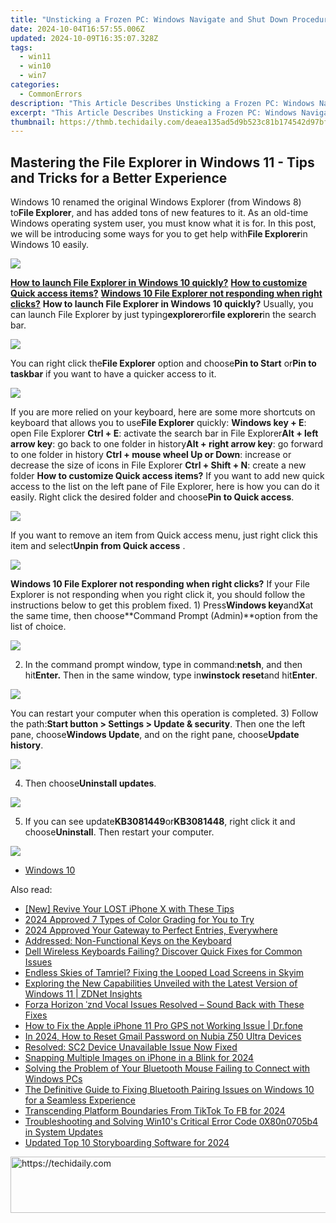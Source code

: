 ```yaml
---
title: "Unsticking a Frozen PC: Windows Navigate and Shut Down Procedure"
date: 2024-10-04T16:57:55.006Z
updated: 2024-10-09T16:35:07.328Z
tags:
  - win11
  - win10
  - win7
categories:
  - CommonErrors
description: "This Article Describes Unsticking a Frozen PC: Windows Navigate and Shut Down Procedure"
excerpt: "This Article Describes Unsticking a Frozen PC: Windows Navigate and Shut Down Procedure"
thumbnail: https://thmb.techidaily.com/deaea135ad5d9b523c81b174542d97bf19684476eed26249d5d0957bb4c9f421.jpg
---
```


## Mastering the File Explorer in Windows 11 - Tips and Tricks for a Better Experience

Windows 10 renamed the original Windows Explorer (from Windows 8) to**File Explorer**, and has added tons of new features to it. As an old-time Windows operating system user, you must know what it is for. In this post, we will be introducing some ways for you to get help with**File Explorer**in Windows 10 easily.

![](https://images.drivereasy.com/wp-content/uploads/2016/12/file-explorer-in-window-s10.jpg)

[**How to launch File Explorer in Windows 10 quickly?**](https://tools.techidaily.com/drivereasy/download/) [**How to customize Quick access items?**](https://tools.techidaily.com/drivereasy/download/) [**Windows 10 File Explorer not responding when right clicks?**](https://tools.techidaily.com/drivereasy/download/)   **How to launch File Explorer in Windows 10 quickly?** Usually, you can launch File Explorer by just typing**explorer**or**file explorer**in the search bar.

![](https://images.drivereasy.com/wp-content/uploads/2016/12/img_584913472d50a-600x522.jpg)

 You can right click the**File Explorer** option and choose**Pin to Start** or**Pin to taskbar** if you want to have a quicker access to it.

![](https://images.drivereasy.com/wp-content/uploads/2016/12/img_584913edbf2bf.jpg)

 If you are more relied on your keyboard, here are some more shortcuts on keyboard that allows you to use**File Explorer** quickly: **Windows key + E**: open File Explorer **Ctrl + E**: activate the search bar in File Explorer**Alt + left arrow key**: go back to one folder in history**Alt + right arrow key**: go forward to one folder in history **Ctrl + mouse wheel Up or Down**: increase or decrease the size of icons in File Explorer **Ctrl + Shift + N**: create a new folder   **How to customize Quick access items?** If you want to add new quick access to the list on the left pane of File Explorer, here is how you can do it easily. Right click the desired folder and choose**Pin to Quick access**.

![](https://images.drivereasy.com/wp-content/uploads/2016/12/pin-to-quick-access.jpg)

 If you want to remove an item from Quick access menu, just right click this item and select**Unpin from Quick access** .

![](https://images.drivereasy.com/wp-content/uploads/2016/12/unpin-from-quick-access.jpg)

 **Windows 10 File Explorer not responding when right clicks?** If your File Explorer is not responding when you right click it, you should follow the instructions below to get this problem fixed. 1) Press**Windows key**and**X**at the same time, then choose**Command Prompt (Admin)**option from the list of choice.

![](https://images.drivereasy.com/wp-content/uploads/2016/12/img_58491b710eb2d.png)

2) In the command prompt window, type in command:**netsh**, and then hit**Enter.** Then in the same window, type in**winstock reset**and hit**Enter**.

![](https://images.drivereasy.com/wp-content/uploads/2016/12/img_58491c14e6750.jpg)

You can restart your computer when this operation is completed. 3) Follow the path:**Start button > Settings > Update & security**. Then one the left pane, choose**Windows Update**, and on the right pane, choose**Update history**.

![](https://images.drivereasy.com/wp-content/uploads/2016/12/img_58491d95611c0-600x476.jpg)

4) Then choose**Uninstall updates**.

![](https://images.drivereasy.com/wp-content/uploads/2016/12/img_58491d7901b10-600x462.jpg)

5) If you can see update**KB3081449**or**KB3081448**, right click it and choose**Uninstall**. Then restart your computer.

![](https://images.drivereasy.com/wp-content/uploads/2016/12/img_58491df2251f5-600x330.jpg)

* [Windows 10](https://tools.techidaily.com/drivereasy/download/)

<ins class="adsbygoogle"
     style="display:block"
     data-ad-format="autorelaxed"
     data-ad-client="ca-pub-7571918770474297"
     data-ad-slot="1223367746"></ins>

<ins class="adsbygoogle"
     style="display:block"
     data-ad-client="ca-pub-7571918770474297"
     data-ad-slot="8358498916"
     data-ad-format="auto"
     data-full-width-responsive="true"></ins>

<span class="atpl-alsoreadstyle">Also read:</span>
<div><ul>
<li><a href="https://extra-guidance.techidaily.com/new-revive-your-lost-iphone-x-with-these-tips/"><u>[New] Revive Your LOST iPhone X with These Tips</u></a></li>
<li><a href="https://fox-info.techidaily.com/2024-approved-7-types-of-color-grading-for-you-to-try/"><u>2024 Approved 7 Types of Color Grading for You to Try</u></a></li>
<li><a href="https://fox-friendly.techidaily.com/2024-approved-your-gateway-to-perfect-entries-everywhere/"><u>2024 Approved Your Gateway to Perfect Entries, Everywhere</u></a></li>
<li><a href="https://win-howtos.techidaily.com/addressed-non-functional-keys-on-the-keyboard/"><u>Addressed: Non-Functional Keys on the Keyboard</u></a></li>
<li><a href="https://win-howtos.techidaily.com/dell-wireless-keyboards-failing-discover-quick-fixes-for-common-issues/"><u>Dell Wireless Keyboards Failing? Discover Quick Fixes for Common Issues</u></a></li>
<li><a href="https://win-howtos.techidaily.com/endless-skies-of-tamriel-fixing-the-looped-load-screens-in-skyim/"><u>Endless Skies of Tamriel? Fixing the Looped Load Screens in Skyim</u></a></li>
<li><a href="https://app-tips.techidaily.com/exploring-the-new-capabilities-unveiled-with-the-latest-version-of-windows-11-zdnet-insights/"><u>Exploring the New Capabilities Unveiled with the Latest Version of Windows 11 | ZDNet Insights</u></a></li>
<li><a href="https://win-howtos.techidaily.com/forza-horizon-znd-vocal-issues-resolved-sound-back-with-these-fixes/"><u>Forza Horizon ˈznd Vocal Issues Resolved – Sound Back with These Fixes</u></a></li>
<li><a href="https://iphone-location.techidaily.com/how-to-fix-the-apple-iphone-11-pro-gps-not-working-issue-drfone-by-drfone-virtual-ios/"><u>How to Fix the Apple iPhone 11 Pro GPS not Working Issue | Dr.fone</u></a></li>
<li><a href="https://easy-unlock-android.techidaily.com/in-2024-how-to-reset-gmail-password-on-nubia-z50-ultra-devices-by-drfone-android/"><u>In 2024, How to Reset Gmail Password on Nubia Z50 Ultra Devices</u></a></li>
<li><a href="https://win-howtos.techidaily.com/resolved-sc2-device-unavailable-issue-now-fixed/"><u>Resolved: SC2 Device Unavailable Issue Now Fixed</u></a></li>
<li><a href="https://extra-guidance.techidaily.com/snapping-multiple-images-on-iphone-in-a-blink-for-2024/"><u>Snapping Multiple Images on iPhone in a Blink for 2024</u></a></li>
<li><a href="https://win-howtos.techidaily.com/solving-the-problem-of-your-bluetooth-mouse-failing-to-connect-with-windows-pcs/"><u>Solving the Problem of Your Bluetooth Mouse Failing to Connect with Windows PCs</u></a></li>
<li><a href="https://win-howtos.techidaily.com/the-definitive-guide-to-fixing-bluetooth-pairing-issues-on-windows-10-for-a-seamless-experience/"><u>The Definitive Guide to Fixing Bluetooth Pairing Issues on Windows 10 for a Seamless Experience</u></a></li>
<li><a href="https://facebook-video-recording.techidaily.com/transcending-platform-boundaries-from-tiktok-to-fb-for-2024/"><u>Transcending Platform Boundaries From TikTok To FB for 2024</u></a></li>
<li><a href="https://win-howtos.techidaily.com/troubleshooting-and-solving-win10s-critical-error-code-0x80n0705b4-in-system-updates/"><u>Troubleshooting and Solving Win10's Critical Error Code 0X80n0705b4 in System Updates</u></a></li>
<li><a href="https://meme-emoji.techidaily.com/updated-top-10-storyboarding-software-for-2024/"><u>Updated Top 10 Storyboarding Software for 2024</u></a></li>
</ul></div>

<!-- affiliate ads begin -->
<a href="https://appsumo.8odi.net/c/5597632/2082520/7443" target="_top" id="2082520">
  <img src="//a.impactradius-go.com/display-ad/7443-2082520" border="0" alt="https://techidaily.com" width="728" height="90"/>
</a>
<img height="0" width="0" src="https://appsumo.8odi.net/i/5597632/2082520/7443" style="position:absolute;visibility:hidden;" border="0" />
<!-- affiliate ads end -->

